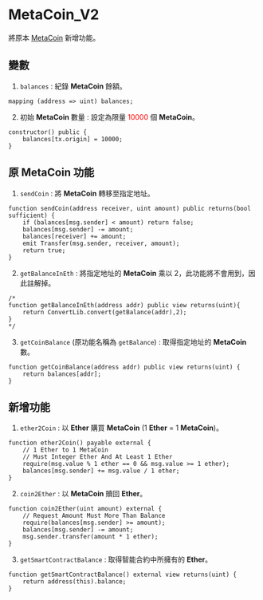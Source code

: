 # MetaCoin_V2

將原本 [MetaCoin](https://github.com/truffle-box/metacoin-box) 新增功能。

## 變數
1. `balances` : 紀錄 **MetaCoin** 餘額。
```solidity
mapping (address => uint) balances;
```

2. 初始 **MetaCoin** 數量 : 設定為限量 <font color="red">10000</font> 個 **MetaCoin**。
```solidity
constructor() public {
    balances[tx.origin] = 10000;
}
```

## 原 **MetaCoin** 功能
1. `sendCoin` : 將 **MetaCoin** 轉移至指定地址。
```solidity
function sendCoin(address receiver, uint amount) public returns(bool sufficient) {
    if (balances[msg.sender] < amount) return false;
    balances[msg.sender] -= amount;
    balances[receiver] += amount;
    emit Transfer(msg.sender, receiver, amount);
    return true;
}
```

2. `getBalanceInEth` : 將指定地址的 **MetaCoin** 乘以 2，此功能將不會用到，因此註解掉。
```solidity
/*
function getBalanceInEth(address addr) public view returns(uint){
    return ConvertLib.convert(getBalance(addr),2);
}
*/
```

3. `getCoinBalance` (原功能名稱為 `getBalance`) : 取得指定地址的 **MetaCoin** 數。
```solidity
function getCoinBalance(address addr) public view returns(uint) {
    return balances[addr];
}
```

## 新增功能
1. `ether2Coin` : 以 **Ether** 購買 **MetaCoin** (1 **Ether** = 1 **MetaCoin**)。
```solidity
function ether2Coin() payable external {
    // 1 Ether to 1 MetaCoin
    // Must Integer Ether And At Least 1 Ether
    require(msg.value % 1 ether == 0 && msg.value >= 1 ether);
    balances[msg.sender] += msg.value / 1 ether;
}
```

2. `coin2Ether` : 以 **MetaCoin** 贖回 **Ether**。
```solidity
function coin2Ether(uint amount) external {
    // Request Amount Must More Than Balance
    require(balances[msg.sender] >= amount);
    balances[msg.sender] -= amount;
    msg.sender.transfer(amount * 1 ether);
}
```

3. `getSmartContractBalance` : 取得智能合約中所擁有的 **Ether**。
```solidity
function getSmartContractBalance() external view returns(uint) {
    return address(this).balance;
}
```
